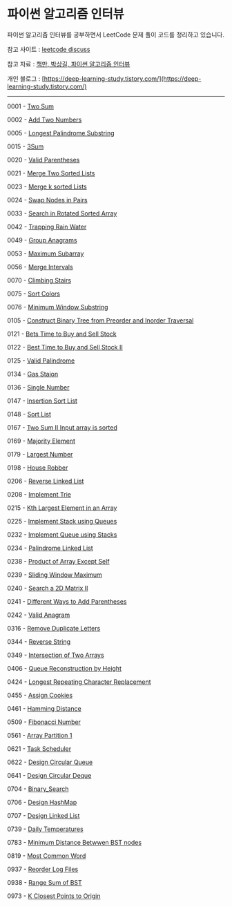 # 파이썬 알고리즘 인터뷰
파이썬 알고리즘 인터뷰를 공부하면서 LeetCode 문제 풀이 코드를 정리하고 있습니다.

참고 사이트 : [leetcode discuss](https://leetcode.com/discuss/interview-question?currentPage=1&orderBy=hot&query=)

참고 자료 : [책만, 박상길, 파이썬 알고리즘 인터뷰](https://www.onlybook.co.kr/entry/algorithm-interview)

개인 블로그 : [https://deep-learning-study.tistory.com/](https://deep-learning-study.tistory.com/)

---
0001 - [Two Sum](https://github.com/Seonghoon-Yu/leetcode/blob/master/0001_Two_Sum.py)

0002 - [Add Two Numbers](https://github.com/Seonghoon-Yu/leetcode/blob/master/0002_Add_Two_Numbers.py)

0005 - [Longest Palindrome Substring](https://github.com/Seonghoon-Yu/leetcode/blob/master/0005_Longest_Palindrome_Substring.py)

0015 - [3Sum](https://github.com/Seonghoon-Yu/leetcode/blob/master/0015_3Sum.py)

0020 - [Valid Parentheses](https://github.com/Seonghoon-Yu/leetcode/blob/master/0020_Valid_Parentheses.py)

0021 - [Merge Two Sorted Lists](https://github.com/Seonghoon-Yu/leetcode/blob/master/0021_Merge_Two_Sorted_Lists.py)

0023 - [Merge k sorted Lists](https://github.com/Seonghoon-Yu/leetcode/blob/master/0023_Merge_k_sorted_lists.py)

0024 - [Swap Nodes in Pairs](https://github.com/Seonghoon-Yu/leetcode/blob/master/0024_Swap_Nodes_in_Pairs.py)

0033 - [Search in Rotated Sorted Array](https://github.com/Seonghoon-Yu/leetcode/tree/master)

0042 - [Trapping Rain Water](https://github.com/Seonghoon-Yu/leetcode/blob/master/0042_Trapping_Rain_Water.py)

0049 - [Group Anagrams](https://github.com/Seonghoon-Yu/leetcode/blob/master/0049_Group_Anagrams.py)

0053 - [Maximum Subarray](https://github.com/Seonghoon-Yu/leetcode/blob/master/0053_Maximum_Subarray.py)

0056 - [Merge Intervals](https://github.com/Seonghoon-Yu/leetcode/blob/master/0056_Merge_Intervals.py)

0070 - [Climbing Stairs](https://github.com/Seonghoon-Yu/leetcode/blob/master/0070_Climbing_Stairs.py)

0075 - [Sort Colors](https://github.com/Seonghoon-Yu/leetcode/blob/master/0075_Sort_Colors.py)

0076 - [Minimum Window Substring](https://github.com/Seonghoon-Yu/leetcode/blob/master/0076_Minimum_Window_Substring.py)

0105 - [Construct Binary Tree from Preorder and Inorder Traversal](https://github.com/Seonghoon-Yu/leetcode/blob/master/0105_Construct_Binary_Tree_from_Preorder_and_Inorder_Traversal.py)

0121 - [Bets Time to Buy and Sell Stock](https://github.com/Seonghoon-Yu/leetcode/blob/master/0121_Best_Time_to_Buy_and_Sell_Stock.py)

0122 - [Best Time to Buy and Sell Stock II](https://github.com/Seonghoon-Yu/leetcode/blob/master/0122_Best_Time_to_Buy_and_Sell_Stock_II.py)

0125 - [Valid Palindrome](https://github.com/Seonghoon-Yu/leetcode/blob/master/0125_Valid_Palindrome.py)

0134 - [Gas Staion](https://github.com/Seonghoon-Yu/leetcode/blob/master/0134_Gas_Station.py)

0136 - [Single Number](https://github.com/Seonghoon-Yu/leetcode/blob/master/0136_Single_Number.py)

0147 - [Insertion Sort List](https://github.com/Seonghoon-Yu/leetcode/blob/master/0147_Insertion_Sort_List.py)

0148 - [Sort List](https://github.com/Seonghoon-Yu/leetcode/blob/master/0148_Sort_List.py)

0167 - [Two Sum II Input array is sorted](https://github.com/Seonghoon-Yu/leetcode/blob/master/0167_Two_Sum_II_Input_array_is_sorted.py)

0169 - [Majority Element](https://github.com/Seonghoon-Yu/leetcode/blob/master/0169_Majority_Element.py)

0179 - [Largest Number](https://github.com/Seonghoon-Yu/leetcode/blob/master/0179_Largest_Number.py)

0198 - [House Robber](https://github.com/Seonghoon-Yu/leetcode/blob/master/0198_House_Roober.py)

0206 - [Reverse Linked List](
https://github.com/Seonghoon-Yu/leetcode/blob/master/0206_Reverse_Linked_List.py)

0208 - [Implement Trie](https://github.com/Seonghoon-Yu/leetcode/blob/master/0208_Implement_Trie.py)

0215 - [Kth Largest Element in an Array](https://github.com/Seonghoon-Yu/leetcode/blob/master/0215_Kth_Largest_Element_in_an_Array.py)

0225 - [Implement Stack using Queues](https://github.com/Seonghoon-Yu/leetcode/blob/master/0225_Implement_Stack_using_Queues.py)

0232 - [Implement Queue using Stacks](https://github.com/Seonghoon-Yu/leetcode/blob/master/0232_Implement_Queue_using_Stacks.py)

0234 - [Palindrome Linked List](https://github.com/Seonghoon-Yu/leetcode/blob/master/0234_Palindrome_Linked_List.py)

0238 - [Product of Array Except Self](https://github.com/Seonghoon-Yu/leetcode/blob/master/0238_Product_of_Array_Except_Self.py)

0239 - [Sliding Window Maximum](https://github.com/Seonghoon-Yu/leetcode/blob/master/0239_Sliding_Window_Maximum.py)

0240 - [Search a 2D Matrix II](https://github.com/Seonghoon-Yu/leetcode/blob/master/0240_Search_a_2D_Matrix_II.py)

0241 - [Different Ways to Add Parentheses](https://github.com/Seonghoon-Yu/leetcode/blob/master/0241_Different_Ways_to_Add_Parentheses.py)

0242 - [Valid Anagram](https://github.com/Seonghoon-Yu/leetcode/blob/master/0242_Valid_Anagram.py)

0316 - [Remove Duplicate Letters](https://github.com/Seonghoon-Yu/leetcode/blob/master/0316_Remove_Duplicate_Letters.py)

0344 - [Reverse String](https://github.com/Seonghoon-Yu/leetcode/blob/master/0344_Reverse_String.py)

0349 - [Intersection of Two Arrays](https://github.com/Seonghoon-Yu/leetcode/blob/master/0349_Intersection_of_Two_Arrays.py)

0406 - [Queue Reconstruction by Height](https://github.com/Seonghoon-Yu/leetcode/blob/master/0406_Queue_Reconstruction_by_Height.py)

0424 - [Longest Repeating Character Replacement](https://github.com/Seonghoon-Yu/leetcode/blob/master/0424_Longest_Repeating_Character_Replacement.py)

0455 - [Assign Cookies](https://github.com/Seonghoon-Yu/leetcode/blob/master/0455_Assign_Cookies.py)

0461 - [Hamming Distance](https://github.com/Seonghoon-Yu/leetcode/blob/master/0461_Hamming_Distance.py)

0509 - [Fibonacci Number](https://github.com/Seonghoon-Yu/leetcode/blob/master/0509_Fibonacci_Number.py)

0561 - [Array Partition 1](https://github.com/Seonghoon-Yu/leetcode/blob/master/0561_Array_Partition_1.py)

0621 - [Task Scheduler](https://github.com/Seonghoon-Yu/leetcode/blob/master/0621_Task_Scheduler.py)

0622 - [Design Circular Queue](https://github.com/Seonghoon-Yu/leetcode/blob/master/0622_Design_Circular_Queue.py)

0641 - [Design Circular Deque](https://github.com/Seonghoon-Yu/leetcode/blob/master/0641_Design_Circular_Deque.py)

0704 - [Binary_Search](https://github.com/Seonghoon-Yu/leetcode/blob/master/0704_Binary_Search.py)

0706 - [Design HashMap](https://github.com/Seonghoon-Yu/leetcode/blob/master/0706_Design_HashMap.py)

0707 - [Design Linked List](https://github.com/Seonghoon-Yu/leetcode/blob/master/0707_Design_Linked_List.py)

0739 - [Daily Temperatures](https://github.com/Seonghoon-Yu/leetcode/blob/master/0739_Daily_Temperatures.py)

0783 - [Minimum Distance Betwwen BST nodes](https://github.com/Seonghoon-Yu/leetcode/blob/master/0783_minimum_distance_between_bst_nodes.py)

0819 - [Most Common Word](https://github.com/Seonghoon-Yu/leetcode/blob/master/0819_Most_Common_Word.py)

0937 - [Reorder Log Files](https://github.com/Seonghoon-Yu/leetcode/blob/master/0937_Reorder_Log_Flies.py)

0938 - [Range Sum of BST](https://github.com/Seonghoon-Yu/leetcode/blob/master/0938_range_sum_of_BST.py)

0973 - [K Closest Points to Origin](https://github.com/Seonghoon-Yu/leetcode/blob/master/0973_K_Closest_Points_to_Origin.py)

